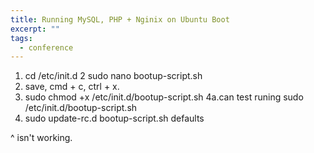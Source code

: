 ```yaml
---
title: Running MySQL, PHP + Nginix on Ubuntu Boot
excerpt: ""
tags:
  - conference
---
```

1. cd /etc/init.d
2 sudo nano bootup-script.sh
3. save, cmd + c, ctrl + x.
4. sudo chmod +x  /etc/init.d/bootup-script.sh
4a.can test runing sudo /etc/init.d/bootup-script.sh
5. sudo update-rc.d bootup-script.sh defaults 

^ isn't working.